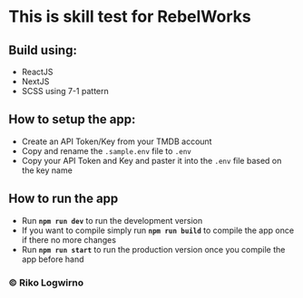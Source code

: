 # This is skill test for RebelWorks

## Build using:
- ReactJS
- NextJS
- SCSS using 7-1 pattern

## How to setup the app:
- Create an API Token/Key from your TMDB account
- Copy and rename the `.sample.env` file to `.env`
- Copy your API Token and Key and paster it into the `.env` file based on the key name

## How to run the app
- Run **`npm run dev`** to run the development version
- If you want to compile simply run **`npm run build`** to compile the app once if there no more changes
- Run **`npm run start`** to run the production version once you compile the app before hand

### &copy; Riko Logwirno